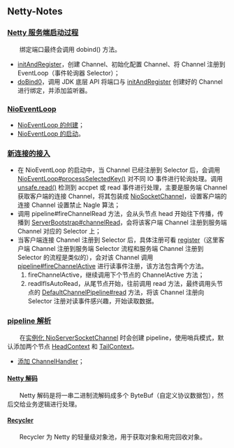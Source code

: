 ## Netty-Notes

### [Netty 服务端启动过程](https://github.com/martin-1992/Netty-Notes/tree/master/Netty%20%E6%9C%8D%E5%8A%A1%E7%AB%AF%E5%90%AF%E5%8A%A8%E8%BF%87%E7%A8%8B)
　　绑定端口最终会调用 dobind() 方法。

- [initAndRegister](https://github.com/martin-1992/Netty-Notes/blob/master/Netty%20%E6%9C%8D%E5%8A%A1%E7%AB%AF%E5%90%AF%E5%8A%A8%E8%BF%87%E7%A8%8B/initAndRegister.md)，创建 Channel、初始化配置 Channel、将 Channel 注册到 EventLoop（事件轮询器 Selector）；
- [doBind0](https://github.com/martin-1992/Netty-Notes/blob/master/Netty%20%E6%9C%8D%E5%8A%A1%E7%AB%AF%E5%90%AF%E5%8A%A8%E8%BF%87%E7%A8%8B/doBind0.md)，调用 JDK 底层 API 将端口与 [initAndRegister](https://github.com/martin-1992/Netty-Notes/blob/master/Netty%20%E6%9C%8D%E5%8A%A1%E7%AB%AF%E5%90%AF%E5%8A%A8%E8%BF%87%E7%A8%8B/initAndRegister.md) 创建好的 Channel 进行绑定，并添加监听器。

### [NioEventLoop](https://github.com/martin-1992/Netty-Notes/tree/master/NioEventLoop)

- [NioEventLoop 的创建](https://github.com/martin-1992/Netty-Notes/tree/master/NioEventLoop/NioEventLoop%20%E7%9A%84%E5%88%9B%E5%BB%BA)；
- [NioEventLoop 的启动](https://github.com/martin-1992/Netty-Notes/tree/master/NioEventLoop/NioEventLoop%20%E7%9A%84%E5%90%AF%E5%8A%A8)。

### [新连接的接入](https://github.com/martin-1992/Netty-Notes/tree/master/%E6%96%B0%E8%BF%9E%E6%8E%A5%E7%9A%84%E6%8E%A5%E5%85%A5)

- 在 NioEventLoop 的启动中，当 Channel 已经注册到 Selector 后，会调用 [NioEventLoop#processSelectedKey()](https://github.com/martin-1992/Netty-Notes/blob/master/NioEventLoop/NioEventLoop%20%E7%9A%84%E5%90%AF%E5%8A%A8/processSelectedKeys.md) 对不同 IO 事件进行轮询处理。调用 [unsafe.read()](https://github.com/martin-1992/Netty-Notes/blob/master/%E6%96%B0%E8%BF%9E%E6%8E%A5%E7%9A%84%E6%8E%A5%E5%85%A5/%E6%A3%80%E6%B5%8B%E6%96%B0%E8%BF%9E%E6%8E%A5.md) 检测到 accpet 或 read 事件进行处理，主要是服务端 Channel 获取客户端的连接 Channel，将其包装成 [NioSocketChannel](https://github.com/martin-1992/Netty-Notes/blob/master/%E6%96%B0%E8%BF%9E%E6%8E%A5%E7%9A%84%E6%8E%A5%E5%85%A5/NioSocketChannel.md)，设置客户端的连接 Channel 设置禁止 Nagle 算法；
- 调用 pipeline#fireChannelRead 方法，会从头节点 head 开始往下传播，传播到 [ServerBootstrap#channelRead](https://github.com/martin-1992/Netty-Notes/blob/master/%E6%96%B0%E8%BF%9E%E6%8E%A5%E7%9A%84%E6%8E%A5%E5%85%A5/ServerBootstrap%23channelRead.md)，会将该客户端 Channel 注册到服务端 Channel 对应的 Selector 上；
- 当客户端连接 Channel 注册到 Selector 后，具体注册可看 [register](https://github.com/martin-1992/Netty-Notes/blob/master/Netty%20%E6%9C%8D%E5%8A%A1%E7%AB%AF%E5%90%AF%E5%8A%A8%E8%BF%87%E7%A8%8B/register.md)（这里客户端 Channel 注册到服务端 Selector 流程和服务端 Channel 注册到 Selector 的流程是类似的），会对该 Channel 调用 [pipeline#fireChannelActive](https://github.com/martin-1992/Netty-Notes/blob/master/%E6%96%B0%E8%BF%9E%E6%8E%A5%E7%9A%84%E6%8E%A5%E5%85%A5/pipeline%23fireChannelActive.md) 进行读事件注册，该方法包含两个方法。
  1. fireChannelActive，继续调用下个节点的 ChannelActive 方法；
  2. readIfIsAutoRead，从尾节点开始，往前调用 read 方法，最终调用头节点的 [DefaultChannelPipeline#read](https://github.com/martin-1992/Netty-Notes/blob/master/%E6%96%B0%E8%BF%9E%E6%8E%A5%E7%9A%84%E6%8E%A5%E5%85%A5/DefaultChannelPipeline%23read.md) 方法，将该 Channel 注册向 Selector 注册对读事件感兴趣，开始读取数据。

### [pipeline 解析](https://github.com/martin-1992/Netty-Notes/tree/master/pipeline%20%E8%A7%A3%E6%9E%90)
　　在[实例化 NioServerSocketChannel](https://github.com/martin-1992/Netty-Notes/blob/2571fcbffe2cb9588dddf59e76c9b885a0bf8458/%E6%96%B0%E8%BF%9E%E6%8E%A5%E7%9A%84%E6%8E%A5%E5%85%A5/NioServerSocketChannel.md) 时会创建 pipeline，使用哨兵模式，默认添加两个节点 [HeadContext](https://github.com/martin-1992/Netty-Notes/blob/master/pipeline%20%E8%A7%A3%E6%9E%90/HeadContext.md) 和 [TailContext](https://github.com/martin-1992/Netty-Notes/blob/master/pipeline%20%E8%A7%A3%E6%9E%90/TailContext.md)。

- [添加 ChannelHandler](https://github.com/martin-1992/Netty-Notes/blob/master/pipeline%20%E8%A7%A3%E6%9E%90/%E6%B7%BB%E5%8A%A0%20ChannelHandler/README.md)；

#### [Netty 解码](https://github.com/martin-1992/Netty-Notes/tree/master/Netty%20%E8%A7%A3%E7%A0%81)
　　Netty 解码是将一串二进制流解码成多个 ByteBuf（自定义协议数据包），然后交给业务逻辑进行处理。

#### [Recycler](https://github.com/martin-1992/Netty-Notes/tree/master/Recycler)
　　Recycler 为 Netty 的轻量级对象池，用于获取对象和用完回收对象。
